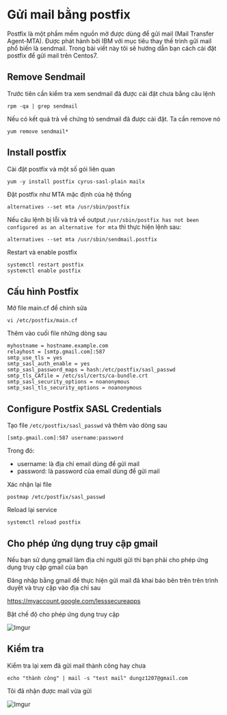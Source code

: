 # Gửi mail bằng postfix

Postfix là một phầm mềm nguồn mở được dùng để gửi mail (Mail Transfer Agent-MTA). Được phát hành bởi IBM với mục tiêu thay thế trình gửi mail phổ biến là sendmail. Trong bài viết này tôi sẽ hướng dẫn bạn cách cài đặt postfix để gửi mail trên Centos7.

## Remove Sendmail

Trước tiên cần kiểm tra xem sendmail đã được cài đặt chưa bằng câu lệnh

    rpm -qa | grep sendmail

Nếu có kết quả trả về chứng tỏ sendmail đã được cài đặt. Ta cần remove nó

    yum remove sendmail*

## Install postfix

Cài đặt postfix và một số gói liên quan

    yum -y install postfix cyrus-sasl-plain mailx

Đặt postfix như MTA mặc định của hệ thống

    alternatives --set mta /usr/sbin/postfix

Nếu câu lệnh bị lỗi và trả về output `/usr/sbin/postfix has not been configured as an alternative for mta` thì thực hiện lệnh sau:

    alternatives --set mta /usr/sbin/sendmail.postfix

Restart và enable postfix

    systemctl restart postfix
    systemctl enable postfix

## Cấu hình Postfix

Mở file main.cf để chỉnh sửa

    vi /etc/postfix/main.cf

Thêm vào cuối file những dòng sau

```
myhostname = hostname.example.com
relayhost = [smtp.gmail.com]:587
smtp_use_tls = yes
smtp_sasl_auth_enable = yes
smtp_sasl_password_maps = hash:/etc/postfix/sasl_passwd
smtp_tls_CAfile = /etc/ssl/certs/ca-bundle.crt
smtp_sasl_security_options = noanonymous
smtp_sasl_tls_security_options = noanonymous
```

## Configure Postfix SASL Credentials

Tạo file `/etc/postfix/sasl_passwd` và thêm vào dòng sau

    [smtp.gmail.com]:587 username:password

Trong đó:

- username: là địa chỉ email dùng để gửi mail
- password: là password của email dùng để gửi mail

Xác nhận lại file

    postmap /etc/postfix/sasl_passwd

Reload lại service

    systemctl reload postfix

## Cho phép ứng dụng truy cập gmail

Nếu bạn sử dụng gmail làm địa chỉ người gửi thì bạn phải cho phép ứng dụng truy cập gmail của bạn

Đăng nhập bằng gmail để thực hiện gửi mail đã khai báo bên trên trên trình duyệt và truy cập vào địa chỉ sau

https://myaccount.google.com/lesssecureapps

Bật chế độ cho phép ứng dụng truy cập

![Imgur](https://i.imgur.com/6aim0zp.png)

## Kiểm tra

Kiểm tra lại xem đã gửi mail thành công hay chưa

    echo "thành công" | mail -s "test mail" dungz1207@gmail.com

Tôi đã nhận được mail vừa gửi

![Imgur](https://i.imgur.com/XiFmP6g.png)